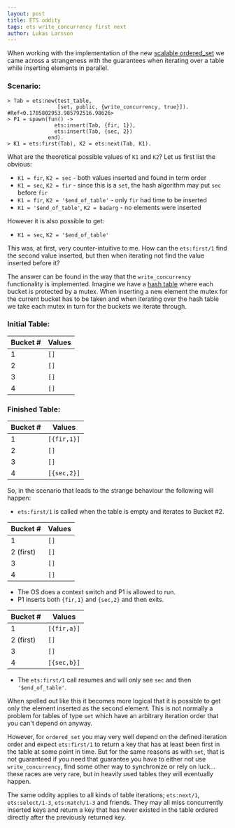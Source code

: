 ```yaml
---
layout: post
title: ETS oddity
tags: ets write_concurrency first next
author: Lukas Larsson
---
```


When working with the implementation of the new [scalable ordered_set](https://github.com/erlang/otp/pull/1952)
we came across a strangeness with the guarantees when iterating over a table
while inserting elements in parallel.

### Scenario:

```
> Tab = ets:new(test_table,
                [set, public, {write_concurrency, true}]).
#Ref<0.1705802953.985792516.98626>
> P1 = spawn(fun() ->
               ets:insert(Tab, {fir, 1}),
               ets:insert(Tab, {sec, 2})
             end).
> K1 = ets:first(Tab), K2 = ets:next(Tab, K1).
```

What are the theoretical possible values of `K1` and `K2`? Let us first list the obvious:

* `K1 = fir`, `K2 = sec` - both values inserted and found in term order
* `K1 = sec`, `K2 = fir` - since this is a `set`, the hash algorithm may put `sec` before `fir`
* `K1 = fir`, `K2 = '$end_of_table'` - only `fir` had time to be inserted
* `K1 = '$end_of_table'`, `K2 = badarg` - no elements were inserted

However it is also possible to get:

* `K1 = sec`, `K2 = '$end_of_table'`

This was, at first, very counter-intuitive to me. How can the `ets:first/1` find the
second value inserted, but then when iterating not find the value inserted before it?

The answer can be found in the way that the `write_concurrency` functionality is
implemented. Imagine we have a [hash table](https://en.wikipedia.org/wiki/Hash_table)
where each bucket is protected by a mutex. When inserting a new element the mutex for
the current bucket has to be taken and when iterating over the hash table we take
each mutex in turn for the buckets we iterate through.

### Initial Table:

| Bucket #      | Values        |
| ------------- | ------------- |
| 1             | `[]`          |
| 2             | `[]`          |
| 3             | `[]`          |
| 4             | `[]`          |

### Finished Table:

| Bucket #      | Values        |
| ------------- | ------------- |
| 1             | `[{fir,1}]`   |
| 2             | `[]`          |
| 3             | `[]`          |
| 4             | `[{sec,2}]`   |

So, in the scenario that leads to the strange behaviour the following will happen:

* `ets:first/1` is called when the table is empty and iterates to Bucket #2.

| Bucket #      | Values        |
| ------------- | ------------- |
| 1             | `[]`          |
| 2 (first)     | `[]`          |
| 3             | `[]`          |
| 4             | `[]`          |


* The OS does a context switch and P1 is allowed to run.
* P1 inserts both `{fir,1}` and `{sec,2}` and then exits.

| Bucket #      | Values        |
| ------------- | ------------- |
| 1             | `[{fir,a}]`   |
| 2 (first)     | `[]`          |
| 3             | `[]`          |
| 4             | `[{sec,b}]`   |

* The `ets:first/1` call resumes and will only see `sec` and then `'$end_of_table'`.

When spelled out like this it becomes more logical that it is possible to get only
the element inserted as the second element. This is not normally a problem for
tables of type `set` which have an arbitrary iteration order that you can't depend on anyway.

However, for `ordered_set` you may very well depend on the defined iteration order
and expect `ets:first/1` to return a key that has at least been first in the table
at some point in time. But for the same reasons as with `set`, that is not guaranteed
if you need that guarantee you have to either not use `write_concurrency`,
find some other way to synchronize or rely on luck... these races are very rare, but in heavily
used tables they will eventually happen.

The same oddity applies to all kinds of table iterations; `ets:next/1`,
`ets:select/1-3`, `ets:match/1-3` and friends. They may all miss concurrently
inserted keys and return a key that has never existed in the table ordered
directly after the previously returned key.
